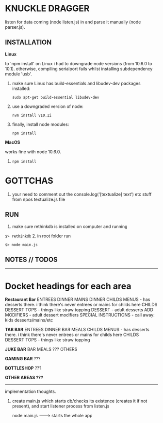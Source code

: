 # KNUCKLE DRAGGER

listen for data coming (node listen.js) in and parse it manually (node parser.js).


## INSTALLATION

**Linux**

to 'npm install' on Linux i had to downgrade node versions (from 10.6.0 to 10.1). otherwise, compiling serialport fails whilst installing subdependency module 'usb'. 
1. make sure Linux has build-essentials and libudev-dev packages installed:

   `sudo apt-get build-essential libudev-dev`
2. use a downgraded version of node:

   `nvm install v10.1i`
3. finally, install node modules:

   `npm install`

**MacOS**

works fine with node 10.6.0.
1. `npm install`

# GOTTCHAS 

1. your need to comment out the console.log('[textualize] text') etc stuff from npos textualize.js file


## RUN

1. make sure rethinkdb is installed on computer and running

  `$> rethinkdb`
2. in root folder run

  `$> node main.js`




## NOTES // TODOS

----------
# Docket headings for each area

**Restaurant Bar**
ENTREES DINNER
MAINS DINNER
CHILDS MENUS - has desserts there. i think there's never entrees or mains for childs here
CHILDS DESSERT TOPS - things like straw topping
DESSERT - adult desserts
ADD MODIFIERS - adult dessert modifiers
SPECIAL INSTRUCTIONS - call away: kids desserts/mains/etc

**TAB BAR**
ENTREES DINNER
BAR MEALS
CHILDS MENUS - has desserts there. i think there's never entrees or mains for childs here
CHILDS DESSERT TOPS - things like straw topping

**JUKE BAR**
BAR MEALS
??? OTHERS

**GAMING BAR**
???

**BOTTLESHOP**
???

**OTHER AREAS ???**

-----------

implementation thoughts.
1. create main.js which starts db/checks its existence (creates it if not present),
   and start listener process from listen.js

   node main.js ---> starts the whole app 


